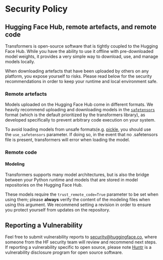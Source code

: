 # Security Policy

## Hugging Face Hub, remote artefacts, and remote code

Transformers is open-source software that is tightly coupled to the Hugging Face Hub. While you have the ability to use it
offline with pre-downloaded model weights, it provides a very simple way to download, use, and manage models locally.

When downloading artefacts that have been uploaded by others on any platform, you expose yourself to risks. Please
read below for the security recommendations in order to keep your runtime and local environment safe.

### Remote artefacts

Models uploaded on the Hugging Face Hub come in different formats. We heavily recommend uploading and downloading
models in the [`safetensors`](https://github.com/huggingface/safetensors) format (which is the default prioritized
by the transformers library), as developed specifically to prevent arbitrary code execution on your system.

To avoid loading models from unsafe formats(e.g. [pickle](https://docs.python.org/3/library/pickle.html), you should use the `use_safetensors` parameter. If doing so, in the event that no .safetensors file is present, transformers will error when loading the model.

### Remote code

#### Modeling

Transformers supports many model architectures, but is also the bridge between your Python runtime and models that
are stored in model repositories on the Hugging Face Hub.

These models require the `trust_remote_code=True` parameter to be set when using them; please **always** verify
the content of the modeling files when using this argument. We recommend setting a revision in order to ensure you
protect yourself from updates on the repository.

## Reporting a Vulnerability

Feel free to submit vulnerability reports to [security@huggingface.co](mailto:security@huggingface.co), where someone from the HF security team will review and recommend next steps. If reporting a vulnerability specific to open source, please note [Huntr](https://huntr.com) is a vulnerability disclosure program for open source software.
